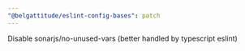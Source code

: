 ```yaml
---
"@belgattitude/eslint-config-bases": patch
---
```


Disable sonarjs/no-unused-vars (better handled by typescript eslint)
